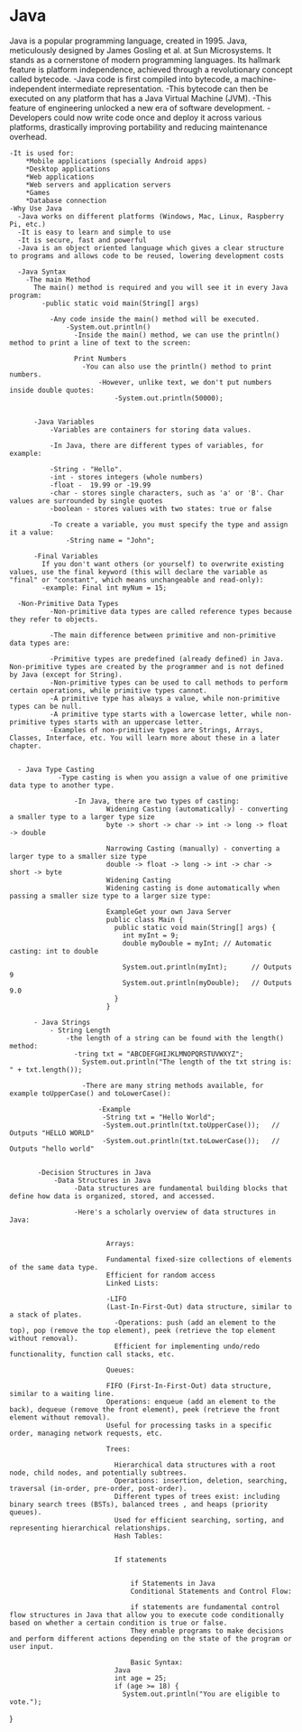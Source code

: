# Java
  Java is a popular programming language, created in 1995.
  Java, meticulously designed by James Gosling et al. at Sun Microsystems. 
  It stands as a cornerstone of modern programming languages.
  Its hallmark feature is platform independence, achieved through a revolutionary concept called bytecode. 
    -Java code is first compiled into bytecode, a machine-independent intermediate representation. 
    -This bytecode can then be executed on any platform that has a Java Virtual Machine (JVM).
       -This feature of engineering unlocked a new era of software development. 
         -Developers could now write code once and deploy it across various platforms, drastically improving portability and reducing maintenance overhead. 
         
    -It is used for:
        *Mobile applications (specially Android apps)
        *Desktop applications
        *Web applications
        *Web servers and application servers
        *Games
        *Database connection
    -Why Use Java
      -Java works on different platforms (Windows, Mac, Linux, Raspberry Pi, etc.)
      -It is easy to learn and simple to use
      -It is secure, fast and powerful
      -Java is an object oriented language which gives a clear structure to programs and allows code to be reused, lowering development costs

      -Java Syntax
        -The main Method
          The main() method is required and you will see it in every Java program:
            -public static void main(String[] args)

              -Any code inside the main() method will be executed.
                  -System.out.println()
                    -Inside the main() method, we can use the println() method to print a line of text to the screen:

                    Print Numbers
                      -You can also use the println() method to print numbers.
                          -However, unlike text, we don't put numbers inside double quotes:
                              -System.out.println(50000);


          -Java Variables
              -Variables are containers for storing data values.
              
              -In Java, there are different types of variables, for example:
             
              -String - "Hello".
              -int - stores integers (whole numbers)
              -float -  19.99 or -19.99
              -char - stores single characters, such as 'a' or 'B'. Char values are surrounded by single quotes
              -boolean - stores values with two states: true or false

              -To create a variable, you must specify the type and assign it a value:
                  -String name = "John";

          -Final Variables
            If you don't want others (or yourself) to overwrite existing values, use the final keyword (this will declare the variable as "final" or "constant", which means unchangeable and read-only):
            -example: Final int myNum = 15;

      -Non-Primitive Data Types
              -Non-primitive data types are called reference types because they refer to objects.
              
              -The main difference between primitive and non-primitive data types are:
              
              -Primitive types are predefined (already defined) in Java. Non-primitive types are created by the programmer and is not defined by Java (except for String).
              -Non-primitive types can be used to call methods to perform certain operations, while primitive types cannot.
              -A primitive type has always a value, while non-primitive types can be null.
              -A primitive type starts with a lowercase letter, while non-primitive types starts with an uppercase letter.
              -Examples of non-primitive types are Strings, Arrays, Classes, Interface, etc. You will learn more about these in a later chapter.


      - Java Type Casting
                -Type casting is when you assign a value of one primitive data type to another type.
                
                    -In Java, there are two types of casting:
                            Widening Casting (automatically) - converting a smaller type to a larger type size
                            byte -> short -> char -> int -> long -> float -> double
                            
                            Narrowing Casting (manually) - converting a larger type to a smaller size type
                            double -> float -> long -> int -> char -> short -> byte
                            Widening Casting
                            Widening casting is done automatically when passing a smaller size type to a larger size type:
                            
                            ExampleGet your own Java Server
                            public class Main {
                              public static void main(String[] args) {
                                int myInt = 9;
                                double myDouble = myInt; // Automatic casting: int to double
                            
                                System.out.println(myInt);      // Outputs 9
                                System.out.println(myDouble);   // Outputs 9.0
                              }
                            }
                            
          - Java Strings
              - String Length
                  -the length of a string can be found with the length() method:
                    -tring txt = "ABCDEFGHIJKLMNOPQRSTUVWXYZ";
                      System.out.println("The length of the txt string is: " + txt.length());

                      -There are many string methods available, for example toUpperCase() and toLowerCase():

                          -Example
                           -String txt = "Hello World";
                           -System.out.println(txt.toUpperCase());   // Outputs "HELLO WORLD"
                           -System.out.println(txt.toLowerCase());   // Outputs "hello world"


           -Decision Structures in Java
               -Data Structures in Java
                    -Data structures are fundamental building blocks that define how data is organized, stored, and accessed.
                    
                    -Here's a scholarly overview of data structures in Java:

                            
                            Arrays:
                            
                            Fundamental fixed-size collections of elements of the same data type.
                            Efficient for random access 
                            Linked Lists:
                           
                            -LIFO
                            (Last-In-First-Out) data structure, similar to a stack of plates.
                              -Operations: push (add an element to the top), pop (remove the top element), peek (retrieve the top element without removal).
                              Efficient for implementing undo/redo functionality, function call stacks, etc.
                              
                            Queues:
                            
                            FIFO (First-In-First-Out) data structure, similar to a waiting line.
                            Operations: enqueue (add an element to the back), dequeue (remove the front element), peek (retrieve the front element without removal).
                            Useful for processing tasks in a specific order, managing network requests, etc.
                           
                            Trees:

                              Hierarchical data structures with a root node, child nodes, and potentially subtrees.
                              Operations: insertion, deletion, searching, traversal (in-order, pre-order, post-order).
                              Different types of trees exist: including binary search trees (BSTs), balanced trees , and heaps (priority queues).
                              Used for efficient searching, sorting, and representing hierarchical relationships.
                              Hash Tables:
                              
                              
                              If statements
                              
                              
                                  if Statements in Java
                                  Conditional Statements and Control Flow:
                                  
                                  if statements are fundamental control flow structures in Java that allow you to execute code conditionally based on whether a certain condition is true or false.
                                  They enable programs to make decisions and perform different actions depending on the state of the program or user input.
                                 
                                  Basic Syntax:
                              Java
                              int age = 25;
                              if (age >= 18) {
                                System.out.println("You are eligible to vote.");
}




        
